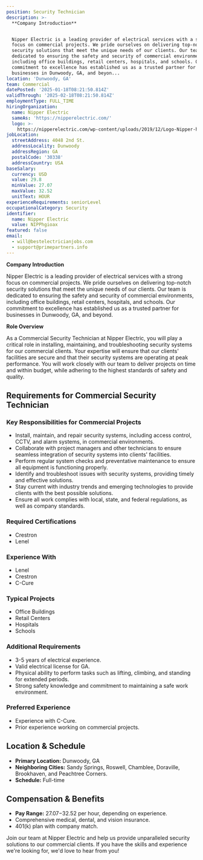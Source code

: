 ```yaml
---
position: Security Technician
description: >-
  **Company Introduction**


  Nipper Electric is a leading provider of electrical services with a strong
  focus on commercial projects. We pride ourselves on delivering top-notch
  security solutions that meet the unique needs of our clients. Our team is
  dedicated to ensuring the safety and security of commercial environments,
  including office buildings, retail centers, hospitals, and schools. Our
  commitment to excellence has established us as a trusted partner for
  businesses in Dunwoody, GA, and beyon...
location: 'Dunwoody, GA'
team: Commercial
datePosted: '2025-01-18T08:21:50.814Z'
validThrough: '2025-02-18T08:21:50.814Z'
employmentType: FULL_TIME
hiringOrganization:
  name: Nipper Electric
  sameAs: 'https://nipperelectric.com/'
  logo: >-
    https://nipperelectric.com/wp-content/uploads/2019/12/Logo-Nipper-horizontal-primary.png
jobLocation:
  streetAddress: 4048 2nd St.
  addressLocality: Dunwoody
  addressRegion: GA
  postalCode: '30338'
  addressCountry: USA
baseSalary:
  currency: USD
  value: 29.8
  minValue: 27.07
  maxValue: 32.52
  unitText: HOUR
experienceRequirements: seniorLevel
occupationalCategory: Security
identifier:
  name: Nipper Electric
  value: NIPPhgioax
featured: false
email:
  - will@bestelectricianjobs.com
  - support@primepartners.info
---
```




**Company Introduction**

Nipper Electric is a leading provider of electrical services with a strong focus on commercial projects. We pride ourselves on delivering top-notch security solutions that meet the unique needs of our clients. Our team is dedicated to ensuring the safety and security of commercial environments, including office buildings, retail centers, hospitals, and schools. Our commitment to excellence has established us as a trusted partner for businesses in Dunwoody, GA, and beyond.

**Role Overview**

As a Commercial Security Technician at Nipper Electric, you will play a critical role in installing, maintaining, and troubleshooting security systems for our commercial clients. Your expertise will ensure that our clients' facilities are secure and that their security systems are operating at peak performance. You will work closely with our team to deliver projects on time and within budget, while adhering to the highest standards of safety and quality.

## Requirements for Commercial Security Technician

### Key Responsibilities for Commercial Projects

- Install, maintain, and repair security systems, including access control, CCTV, and alarm systems, in commercial environments.
- Collaborate with project managers and other technicians to ensure seamless integration of security systems into clients' facilities.
- Perform regular system checks and preventative maintenance to ensure all equipment is functioning properly.
- Identify and troubleshoot issues with security systems, providing timely and effective solutions.
- Stay current with industry trends and emerging technologies to provide clients with the best possible solutions.
- Ensure all work complies with local, state, and federal regulations, as well as company standards.

### Required Certifications

- Crestron
- Lenel

### Experience With

- Lenel
- Crestron
- C-Cure

### Typical Projects

- Office Buildings
- Retail Centers
- Hospitals
- Schools

### Additional Requirements

- 3-5 years of electrical experience.
- Valid electrical license for GA.
- Physical ability to perform tasks such as lifting, climbing, and standing for extended periods.
- Strong safety knowledge and commitment to maintaining a safe work environment.

### Preferred Experience

- Experience with C-Cure.
- Prior experience working on commercial projects.

## Location & Schedule

- **Primary Location:** Dunwoody, GA
- **Neighboring Cities:** Sandy Springs, Roswell, Chamblee, Doraville, Brookhaven, and Peachtree Corners.
- **Schedule:** Full-time

## Compensation & Benefits

- **Pay Range:** $27.07-$32.52 per hour, depending on experience.
- Comprehensive medical, dental, and vision insurance.
- 401(k) plan with company match.

Join our team at Nipper Electric and help us provide unparalleled security solutions to our commercial clients. If you have the skills and experience we're looking for, we'd love to hear from you!
